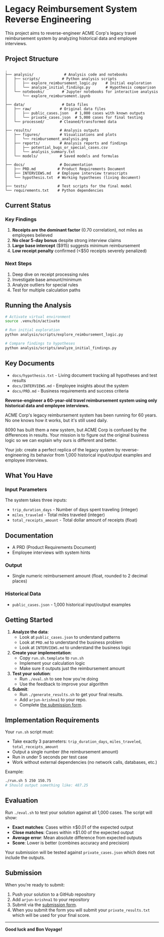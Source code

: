 # Legacy Reimbursement System Reverse Engineering

This project aims to reverse-engineer ACME Corp's legacy travel reimbursement system by analyzing historical data and employee interviews.

## Project Structure

```
.
├── analysis/              # Analysis code and notebooks
│   ├── scripts/          # Python analysis scripts
│   │   ├── explore_reimbursement_logic.py    # Initial exploration
│   │   └── analyze_initial_findings.py       # Hypothesis comparison
│   └── notebooks/        # Jupyter notebooks for interactive analysis
│       └── explore_reimbursement.ipynb
│
├── data/                 # Data files
│   ├── raw/             # Original data files
│   │   ├── public_cases.json   # 1,000 cases with known outputs
│   │   └── private_cases.json  # 5,000 cases for final testing
│   └── processed/       # Cleaned/transformed data
│
├── results/             # Analysis outputs
│   ├── figures/         # Visualizations and plots
│   │   └── reimbursement_analysis.png
│   ├── reports/         # Analysis reports and findings
│   │   ├── potential_bugs_or_special_cases.csv
│   │   └── analysis_summary.txt
│   └── models/          # Saved models and formulas
│
├── docs/                # Documentation
│   ├── PRD.md          # Product Requirements Document
│   ├── INTERVIEWS.md   # Employee interview transcripts
│   └── hypothesis.txt  # Working hypotheses (living document)
│
├── tests/              # Test scripts for the final model
└── requirements.txt    # Python dependencies
```

## Current Status

### Key Findings
1. **Receipts are the dominant factor** (0.70 correlation), not miles as employees believed
2. **No clear 5-day bonus** despite strong interview claims
3. **Large base intercept** ($915) suggests minimum reimbursement
4. **Low receipt penalty** confirmed (<$50 receipts severely penalized)

### Next Steps
1. Deep dive on receipt processing rules
2. Investigate base amount/minimum
3. Analyze outliers for special rules
4. Test for multiple calculation paths

## Running the Analysis

```bash
# Activate virtual environment
source .venv/bin/activate

# Run initial exploration
python analysis/scripts/explore_reimbursement_logic.py

# Compare findings to hypotheses
python analysis/scripts/analyze_initial_findings.py
```

## Key Documents
- `docs/hypothesis.txt` - Living document tracking all hypotheses and test results
- `docs/INTERVIEWS.md` - Employee insights about the system
- `docs/PRD.md` - Business requirements and success criteria

**Reverse-engineer a 60-year-old travel reimbursement system using only historical data and employee interviews.**

ACME Corp's legacy reimbursement system has been running for 60 years. No one knows how it works, but it's still used daily.

8090 has built them a new system, but ACME Corp is confused by the differences in results. Your mission is to figure out the original business logic so we can explain why ours is different and better.

Your job: create a perfect replica of the legacy system by reverse-engineering its behavior from 1,000 historical input/output examples and employee interviews.

## What You Have

### Input Parameters

The system takes three inputs:

- `trip_duration_days` - Number of days spent traveling (integer)
- `miles_traveled` - Total miles traveled (integer)
- `total_receipts_amount` - Total dollar amount of receipts (float)

## Documentation

- A PRD (Product Requirements Document)
- Employee interviews with system hints

### Output

- Single numeric reimbursement amount (float, rounded to 2 decimal places)

### Historical Data

- `public_cases.json` - 1,000 historical input/output examples

## Getting Started

1. **Analyze the data**: 
   - Look at `public_cases.json` to understand patterns
   - Look at `PRD.md` to understand the business problem
   - Look at `INTERVIEWS.md` to understand the business logic
2. **Create your implementation**:
   - Copy `run.sh.template` to `run.sh`
   - Implement your calculation logic
   - Make sure it outputs just the reimbursement amount
3. **Test your solution**: 
   - Run `./eval.sh` to see how you're doing
   - Use the feedback to improve your algorithm
4. **Submit**:
   - Run `./generate_results.sh` to get your final results.
   - Add `arjun-krishna1` to your repo.
   - Complete [the submission form](https://forms.gle/sKFBV2sFo2ADMcRt8).

## Implementation Requirements

Your `run.sh` script must:

- Take exactly 3 parameters: `trip_duration_days`, `miles_traveled`, `total_receipts_amount`
- Output a single number (the reimbursement amount)
- Run in under 5 seconds per test case
- Work without external dependencies (no network calls, databases, etc.)

Example:

```bash
./run.sh 5 250 150.75
# Should output something like: 487.25
```

## Evaluation

Run `./eval.sh` to test your solution against all 1,000 cases. The script will show:

- **Exact matches**: Cases within ±$0.01 of the expected output
- **Close matches**: Cases within ±$1.00 of the expected output
- **Average error**: Mean absolute difference from expected outputs
- **Score**: Lower is better (combines accuracy and precision)

Your submission will be tested against `private_cases.json` which does not include the outputs.

## Submission

When you're ready to submit:

1. Push your solution to a GitHub repository
2. Add `arjun-krishna1` to your repository
3. Submit via the [submission form](https://forms.gle/sKFBV2sFo2ADMcRt8).
4. When you submit the form you will submit your `private_results.txt` which will be used for your final score.

---

**Good luck and Bon Voyage!**
